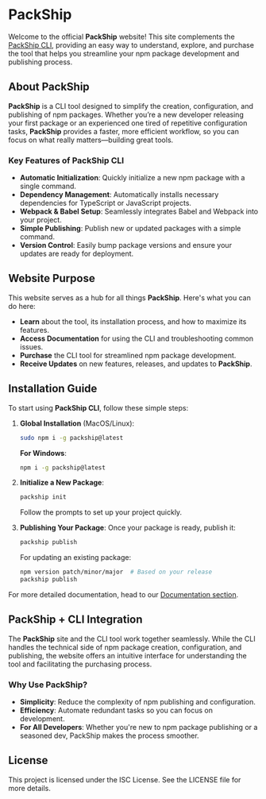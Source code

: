 # PackShip

Welcome to the official **PackShip** website! This site complements the [PackShip CLI](https://www.npmjs.com/package/packship), providing an easy way to understand, explore, and purchase the tool that helps you streamline your npm package development and publishing process.

## About PackShip

**PackShip** is a CLI tool designed to simplify the creation, configuration, and publishing of npm packages. Whether you’re a new developer releasing your first package or an experienced one tired of repetitive configuration tasks, **PackShip** provides a faster, more efficient workflow, so you can focus on what really matters—building great tools.

### Key Features of PackShip CLI

- **Automatic Initialization**: Quickly initialize a new npm package with a single command.
- **Dependency Management**: Automatically installs necessary dependencies for TypeScript or JavaScript projects.
- **Webpack & Babel Setup**: Seamlessly integrates Babel and Webpack into your project.
- **Simple Publishing**: Publish new or updated packages with a simple command.
- **Version Control**: Easily bump package versions and ensure your updates are ready for deployment.

## Website Purpose

This website serves as a hub for all things **PackShip**. Here's what you can do here:

- **Learn** about the tool, its installation process, and how to maximize its features.
- **Access Documentation** for using the CLI and troubleshooting common issues.
- **Purchase** the CLI tool for streamlined npm package development.
- **Receive Updates** on new features, releases, and updates to **PackShip**.

## Installation Guide

To start using **PackShip CLI**, follow these simple steps:

1. **Global Installation** (MacOS/Linux):

    ```bash
    sudo npm i -g packship@latest
    ```

    **For Windows**:

    ```bash
    npm i -g packship@latest
    ```

2. **Initialize a New Package**:

    ```bash
    packship init
    ```
    
    Follow the prompts to set up your project quickly.

3. **Publishing Your Package**:
    Once your package is ready, publish it:
    
    ```bash
    packship publish
    ```

    For updating an existing package:

    ```bash
    npm version patch/minor/major  # Based on your release
    packship publish
    ```

For more detailed documentation, head to our [Documentation section](https://www.npmjs.com/package/packship).

## PackShip + CLI Integration

The **PackShip** site and the CLI tool work together seamlessly. While the CLI handles the technical side of npm package creation, configuration, and publishing, the website offers an intuitive interface for understanding the tool and facilitating the purchasing process.

### Why Use PackShip?

- **Simplicity**: Reduce the complexity of npm publishing and configuration.
- **Efficiency**: Automate redundant tasks so you can focus on development.
- **For All Developers**: Whether you're new to npm package publishing or a seasoned dev, PackShip makes the process smoother.

## License

This project is licensed under the ISC License. See the LICENSE file for more details.
